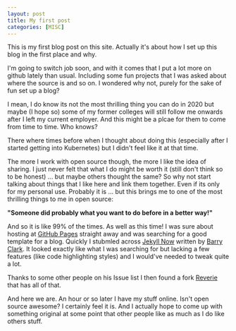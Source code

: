 ```yaml
---
layout: post
title: My first post
categories: [MISC]
---
```


This is my first blog post on this site. Actually it's about how I set up this blog in the first place and why.

I'm going to switch job soon, and with it comes that I put a lot more on github lately than usual. Including some fun projects that I was asked about where the source is and so on. I wondered why not, purely for the sake of fun set up a blog?

I mean, I do know its not the most thrilling thing you can do in 2020 but maybe (I hope so) some of my former colleges will still follow me onwards after I left my current employer. And this might be a plcae for them to come from time to time. Who knows?

There where times before when I thought about doing this (especially after I started getting into Kubernetes) but I didn't feel like it at that time.

The more I work with open source though, the more I like the idea of sharing. I just never felt that what I do might be worth it (still don't think so to be honest) ... but maybe others thought the same? So why not start talking about things that I like here and link them together. Even if its only for my personal use. Probably it is ... but this brings me to one of the most thrilling things to me in open source:

<strong>"Someone did probably what you want to do before in a better way!"</strong>

And so it is like 99% of the times. As well as this time! I was sure about hosting at [GitHub Pages](https://pages.github.com/) straight away and was searching for a good template for a blog. Quickly I stubmled across [Jekyll Now](https://github.com/barryclark/jekyll-now) written by [Barry Clark](https://www.barryclark.co/). It looked exactly like what I was searching for but lacking a few features (like code highlighting styles) and I would've needed to tweak quite a lot.

Thanks to some other people on his Issue list I then found a fork [Reverie](https://github.com/amitmerchant1990/reverie) that has all of that.

And here we are. An hour or so later I have my stuff online. Isn't open source awesome? I certainly feel it is. And I actually hope to come up with something original at some point that other people like as much as I do like others stuff.
